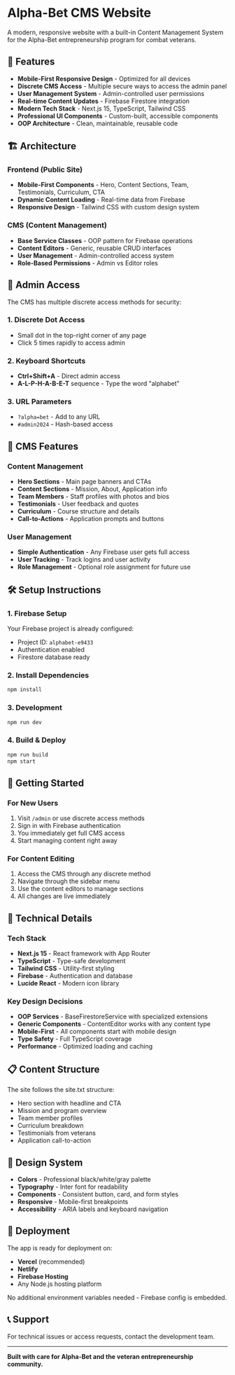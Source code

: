 # Alpha-Bet CMS Website

A modern, responsive website with a built-in Content Management System for the Alpha-Bet entrepreneurship program for combat veterans.

## 🚀 Features

- **Mobile-First Responsive Design** - Optimized for all devices
- **Discrete CMS Access** - Multiple secure ways to access the admin panel
- **User Management System** - Admin-controlled user permissions
- **Real-time Content Updates** - Firebase Firestore integration
- **Modern Tech Stack** - Next.js 15, TypeScript, Tailwind CSS
- **Professional UI Components** - Custom-built, accessible components
- **OOP Architecture** - Clean, maintainable, reusable code

## 🏗️ Architecture

### Frontend (Public Site)
- **Mobile-First Components** - Hero, Content Sections, Team, Testimonials, Curriculum, CTA
- **Dynamic Content Loading** - Real-time data from Firebase
- **Responsive Design** - Tailwind CSS with custom design system

### CMS (Content Management)
- **Base Service Classes** - OOP pattern for Firebase operations
- **Content Editors** - Generic, reusable CRUD interfaces
- **User Management** - Admin-controlled access system
- **Role-Based Permissions** - Admin vs Editor roles

## 🔐 Admin Access

The CMS has multiple discrete access methods for security:

### 1. Discrete Dot Access
- Small dot in the top-right corner of any page
- Click 5 times rapidly to access admin

### 2. Keyboard Shortcuts
- **Ctrl+Shift+A** - Direct admin access
- **A-L-P-H-A-B-E-T** sequence - Type the word "alphabet"

### 3. URL Parameters
- `?alpha=bet` - Add to any URL
- `#admin2024` - Hash-based access

## 📱 CMS Features

### Content Management
- **Hero Sections** - Main page banners and CTAs
- **Content Sections** - Mission, About, Application info
- **Team Members** - Staff profiles with photos and bios
- **Testimonials** - User feedback and quotes
- **Curriculum** - Course structure and details
- **Call-to-Actions** - Application prompts and buttons

### User Management
- **Simple Authentication** - Any Firebase user gets full access
- **User Tracking** - Track logins and user activity
- **Role Management** - Optional role assignment for future use

## 🛠️ Setup Instructions

### 1. Firebase Setup
Your Firebase project is already configured:
- Project ID: `alphabet-e9433`
- Authentication enabled
- Firestore database ready

### 2. Install Dependencies
```bash
npm install
```

### 3. Development
```bash
npm run dev
```

### 4. Build & Deploy
```bash
npm run build
npm start
```

## 🎯 Getting Started

### For New Users
1. Visit `/admin` or use discrete access methods
2. Sign in with Firebase authentication  
3. You immediately get full CMS access
4. Start managing content right away

### For Content Editing
1. Access the CMS through any discrete method
2. Navigate through the sidebar menu
3. Use the content editors to manage sections
4. All changes are live immediately

## 🔧 Technical Details

### Tech Stack
- **Next.js 15** - React framework with App Router
- **TypeScript** - Type-safe development
- **Tailwind CSS** - Utility-first styling
- **Firebase** - Authentication and database
- **Lucide React** - Modern icon library

### Key Design Decisions
- **OOP Services** - BaseFirestoreService with specialized extensions
- **Generic Components** - ContentEditor works with any content type
- **Mobile-First** - All components start with mobile design
- **Type Safety** - Full TypeScript coverage
- **Performance** - Optimized loading and caching

## 📋 Content Structure

The site follows the site.txt structure:
- Hero section with headline and CTA
- Mission and program overview  
- Team member profiles
- Curriculum breakdown
- Testimonials from veterans
- Application call-to-action

## 🎨 Design System

- **Colors** - Professional black/white/gray palette
- **Typography** - Inter font for readability
- **Components** - Consistent button, card, and form styles
- **Responsive** - Mobile-first breakpoints
- **Accessibility** - ARIA labels and keyboard navigation

## 🚀 Deployment

The app is ready for deployment on:
- **Vercel** (recommended)
- **Netlify** 
- **Firebase Hosting**
- Any Node.js hosting platform

No additional environment variables needed - Firebase config is embedded.

## 📞 Support

For technical issues or access requests, contact the development team.

---

**Built with care for Alpha-Bet and the veteran entrepreneurship community.**
